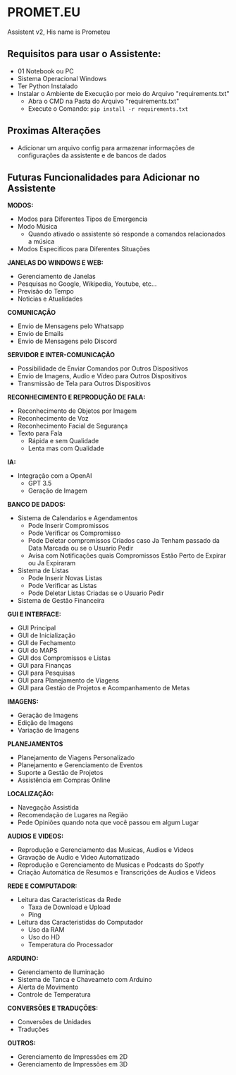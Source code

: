 # PROMET.EU
Assistent v2, His name is Prometeu

## Requisitos para usar o Assistente:
- 01 Notebook ou PC
- Sistema Operacional Windows
- Ter Python Instalado
- Instalar o Ambiente de Execução por meio do Arquivo "requirements.txt"
  - Abra o CMD na Pasta do Arquivo "requirements.txt"
  - Execute o Comando: `pip install -r requirements.txt`
 

## Proximas Alterações
- Adicionar um arquivo config para armazenar informações de configurações da assistente e de bancos de dados


## Futuras Funcionalidades para Adicionar no Assistente
**MODOS:**
- Modos para Diferentes Tipos de Emergencia
- Modo Música
  - Quando ativado o assistente só responde a comandos relacionados a música
- Modos Especificos para Diferentes Situações


**JANELAS DO WINDOWS E WEB:**
- Gerenciamento de Janelas 
- Pesquisas no Google, Wikipedia, Youtube, etc...
- Previsão do Tempo
- Noticias e Atualidades


**COMUNICAÇÃO**
- Envio de Mensagens pelo Whatsapp
- Envio de Emails
- Envio de Mensagens pelo Discord


**SERVIDOR E INTER-COMUNICAÇÃO**
- Possibilidade de Enviar Comandos por Outros Dispositivos
- Envio de Imagens, Audio e Vídeo para Outros Dispositivos
- Transmissão de Tela para Outros Dispositivos


**RECONHECIMENTO E REPRODUÇÃO DE FALA:**
- Reconhecimento de Objetos por Imagem
- Reconhecimento de Voz
- Reconhecimento Facial de Segurança
- Texto para Fala
  - Rápida e sem Qualidade
  - Lenta mas com Qualidade


**IA:**
- Integração com a OpenAI
  - GPT 3.5
  - Geração de Imagem


**BANCO DE DADOS:**
- Sistema de Calendarios e Agendamentos
  - Pode Inserir Compromissos
  - Pode Verificar os Compromisso
  - Pode Deletar compromissos Criados caso Ja Tenham passado da Data Marcada ou se o Usuario Pedir
  - Avisa com Notificações quais Compromissos Estão Perto de Expirar ou Ja Expiraram
- Sistema de Listas
  - Pode Inserir Novas Listas
  - Pode Verificar as Listas
  - Pode Deletar Listas Criadas se o Usuario Pedir
- Sistema de Gestão Financeira


**GUI E INTERFACE:**
- GUI Principal
- GUI de Inicialização
- GUI de Fechamento
- GUI do MAPS
- GUI dos Compromissos e Listas
- GUI para Finanças
- GUI para Pesquisas
- GUI para Planejamento de Viagens
- GUI para Gestão de Projetos e Acompanhamento de Metas


**IMAGENS:**
- Geração de Imagens
- Edição de Imagens
- Variação de Imagens


**PLANEJAMENTOS**
- Planejamento de Viagens Personalizado
- Planejamento e Gerenciamento de Eventos
- Suporte a Gestão de Projetos
- Assistência em Compras Online


**LOCALIZAÇÃO:**
- Navegação Assistida
- Recomendação de Lugares na Região
- Pede Opiniões quando nota que você passou em algum Lugar


**AUDIOS E VIDEOS:**
- Reprodução e Gerenciamento das Musicas, Audios e Videos
- Gravação de Audio e Video Automatizado
- Reprodução e Gerenciamento de Musicas e Podcasts do Spotfy
- Criação Automática de Resumos e Transcrições de Audios e Vídeos


**REDE E COMPUTADOR:**
- Leitura das Caracteristicas da Rede
  - Taxa de Download e Upload
  - Ping
- Leitura das Caracteristidas do Computador
  - Uso da RAM
  - Uso do HD
  - Temperatura do Processador


**ARDUINO:**
- Gerenciamento de Iluminação
- Sistema de Tanca e Chaveameto com Arduino
- Alerta de Movimento
- Controle de Temperatura


**CONVERSÕES E TRADUÇÕES:**
- Conversões de Unidades
- Traduções


**OUTROS:**
- Gerenciamento de Impressões em 2D
- Gerenciamento de Impressões em 3D
